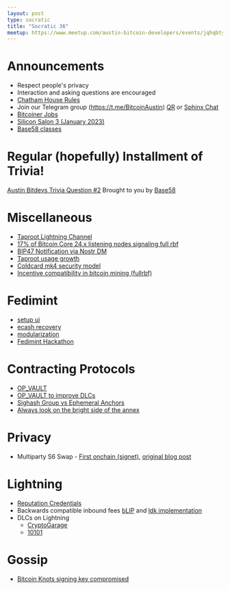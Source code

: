 ```yaml
---
layout: post
type: socratic
title: "Socratic 36"
meetup: https://www.meetup.com/austin-bitcoin-developers/events/jqhqbtyfccbzb/
---
```


# Announcements

- Respect people's privacy
- Interaction and asking questions are encouraged
- [Chatham House Rules](https://www.chathamhouse.org/about-us/chatham-house-rule)
- Join our Telegram group (https://t.me/BitcoinAustin) [QR](../assets/imgs/telegram-group.svg) or [Sphinx Chat](https://tribes.sphinx.chat/t/austintexasbitcoiners)
- [Bitcoiner Jobs](https://bitcoinerjobs.co/)
- [Silicon Salon 3 (January 2023)](https://lists.linuxfoundation.org/pipermail/bitcoin-dev/2022-November/021213.html)
- [Base58 classes](https://www.base58.info/classes)

# Regular (hopefully) Installment of Trivia!
[Austin Bitdevs Trivia Question #2](https://twitter.com/base58btc/status/1615104312950272002)
Brought to you by [Base58](https://www.base58.info/)

# Miscellaneous
- [Taproot Lightning Channel](https://twitter.com/roasbeef/status/1609009596034863104)
- [17% of Bitcoin Core 24.x listening nodes signaling full rbf](https://lists.linuxfoundation.org/pipermail/bitcoin-dev/2022-December/021296.html)
- [BIP47 Notification via Nostr DM](https://github.com/nostr-protocol/nips/pull/165)
- [Taproot usage growth](https://imgur.com/CqdSe9S)
- [Coldcard mk4 security model](https://blog.coinkite.com/understanding-mk4-security-model/)
- [Incentive compatibility in bitcoin mining (fullrbf)](https://lists.linuxfoundation.org/pipermail/bitcoin-dev/2022-December/021276.html)

# Fedimint
- [setup ui](https://github.com/fedimint/fedimint/pull/1155)
- [ecash recovery](https://github.com/fedimint/fedimint/pull/1015)
- [modularization](https://github.com/fedimint/fedimint/pull/965)
- [Fedimint Hackathon](https://twitter.com/fedibtc/status/1610303187160027138)

# Contracting Protocols
- [OP_VAULT](https://lists.linuxfoundation.org/pipermail/bitcoin-dev/2023-January/021318.html)
- [OP_VAULT to improve DLCs](https://lists.linuxfoundation.org/pipermail/bitcoin-dev/2023-January/021339.html)
- [Sighash Group vs Ephemeral Anchors](https://lists.linuxfoundation.org/pipermail/bitcoin-dev/2023-January/021339.html)
- [Always look on the bright side of the annex](https://github.com/bitcoin-inquisition/bitcoin/pull/9)
  
# Privacy
- Multiparty S6 Swap - [First onchain (signet)](https://x0f.org/@waxwing/109682514351452315), [original blog post](https://reyify.com/blog/multiparty-s6)

# Lightning

- [Reputation Credentials](https://bitcoinops.org/en/newsletters/2022/11/30/#reputation-credentials-proposal-to-mitigate-ln-jamming-attacks)
- Backwards compatible inbound fees [bLIP](https://github.com/lightning/blips/pull/22) and [ldk implementation](https://github.com/lightningdevkit/rust-lightning/pull/1942)
- DLCs on Lightning
    - [CryptoGarage](https://medium.com/crypto-garage/dlc-on-lightning-cb5d191f6e64)
    - [10101](https://makers.bolt.fun/story/how-10101-is-bringing-cfds-to-lightning--352)

# Gossip

- [Bitcoin Knots signing key compromised](https://bitcoinops.org/en/newsletters/2023/01/04/)
